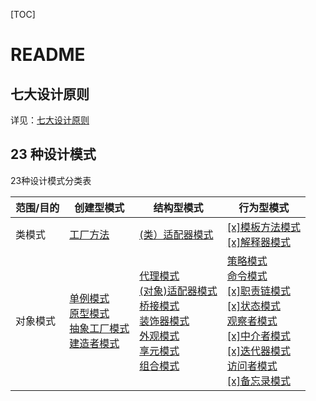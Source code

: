 [TOC]

# README

## 七大设计原则

详见：[七大设计原则](./七大设计原则.md)



## 23 种设计模式

23种设计模式分类表

| **范围/目的** | 创建型模式                                                   | 结构型模式                                                   | **行为型模式**                                               |
| ------------- | ------------------------------------------------------------ | ------------------------------------------------------------ | ------------------------------------------------------------ |
| 类模式        | [工厂方法](./工厂模式.md)                                    | [(类）适配器模式](./适配器模式.md)                           | [[x]模板方法模式](./模板方法模式.md)<br/>[[x]解释器模式](./解释器模式.md) |
| 对象模式      | [单例模式](./单例模式.md)<br/>[原型模式](./原型模式.md)<br/>[抽象工厂模式](./抽象工厂模式.md)<br/>[建造者模式](./建造者模式.md) | [代理模式](./代理模式.md) <br/>[(对象)适配器模式](./适配器模式.md)<br/>[桥接模式](./桥接模式.md)<br/>[装饰器模式](./装饰器模式.md)<br/>[外观模式](./外观模式.md)<br/>[享元模式](./享元模式.md)<br/>[组合模式](./组合模式.md) | [策略模式](./策略模式.md)<br/>[命令模式](./命令模式.md)<br/>[[x]职责链模式](./职责链模式.md)<br/>[[x]状态模式](./状态模式.md)<br/>[观察者模式](./观察者模式.md)<br/>[[x]中介者模式](./中介者模式.md)<br/>[[x]迭代器模式](./迭代器模式.md)<br/>[访问者模式](./访问者模式.md)<br/>[[x]备忘录模式](./备忘录模式.md) |

